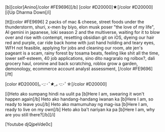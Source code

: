 [b][color]Anino[/color #FE9696][/b] [color #D20000]★[/color #D20000] [i]Up Dharma Down[/i] 

[tt][color #FE9696] 2 packs of mac & cheese, street foods under the thunderstorm, shuri, x-men by biyo, elon musk poser "the love of my life", AI gemini in japanese, loki season 2 and the multiverse, waiting for it to blow over and rise with contempt,  resetting obsidian git on iOS, dyeing our hair red and purple, car ride back home with just hand holding and teary eyes, WFH not feasible, applying for jobs and cleaning our room, ate jen's pageant is a scam, rainy forest by tosama beats, feeling like shit all the time, lower self-esteem, 40 job applications, sino dito nagraralo ng rolbox?, dali grocery haul, oronine and back scratching, roblox grow a garden, demonology, ecommerce account analyst assessment,  [/color #FE9696][/tt]

[color #D20000]｡･:*:･ﾟ★,｡･:*:･ﾟ☆[/color #D20000] 

[i]Heto ako sumpang hindi na uulit pa [b]Here I am, swearing it won't happen again[/b]
Heto ako handang-handang iwanan ka [b]Here I am, so ready to leave you[/b]
Heto ako mamumuhay ng mag-isa [b]Here I am, ready to live on my own[/b]
Heto ako ba't nariyan ka pa [b]Here I am, why are you still there?[/b][/i]

[Youtube djQjpeVde0c]